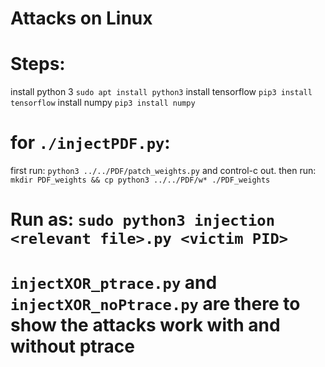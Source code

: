 # Attacks on Linux

# Steps:

install python 3 `sudo apt install python3`
install tensorflow `pip3 install tensorflow`
install numpy `pip3 install numpy`

# for `./injectPDF.py`:

first run: `python3 ../../PDF/patch_weights.py` and control-c out.
then run: `mkdir PDF_weights && cp python3 ../../PDF/w* ./PDF_weights`

# Run as: `sudo python3 injection <relevant file>.py <victim PID>` 

# `injectXOR_ptrace.py` and `injectXOR_noPtrace.py` are there to show the attacks work with and without ptrace 
